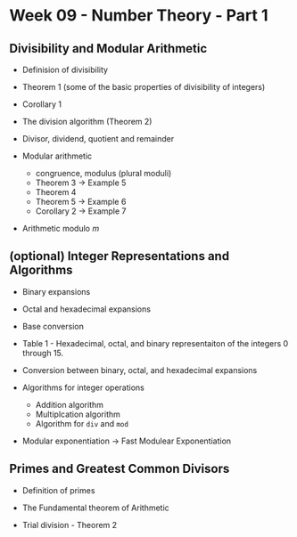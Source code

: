 # Week 09 - Number Theory - Part 1


## Divisibility and Modular Arithmetic

- Definision of divisibility

- Theorem 1 (some of the basic properties of divisibility of integers)
- Corollary 1

- The division algorithm (Theorem 2)

- Divisor, dividend, quotient and remainder

- Modular arithmetic
  - congruence, modulus (plural moduli)
  - Theorem 3 -> Example 5
  - Theorem 4
  - Theorem 5 -> Example 6
  - Corollary 2 -> Example 7

- Arithmetic modulo $m$

## (optional) Integer Representations and Algorithms

- Binary expansions
- Octal and hexadecimal expansions
- Base conversion

- Table 1 - Hexadecimal, octal, and binary representaiton of the integers 0 
  through 15.

- Conversion between binary, octal, and hexadecimal expansions

- Algorithms for integer operations
  - Addition algorithm
  - Multiplcation algorithm
  - Algorithm for `div` and `mod`
- Modular exponentiation -> Fast Modulear Exponentiation

## Primes and Greatest Common Divisors

- Definition of primes

- The Fundamental theorem of Arithmetic

- Trial division - Theorem 2
